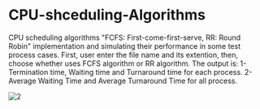 # CPU-shceduling-Algorithms
CPU scheduling algorithms "FCFS: First-come-first-serve, RR: Round Robin" implementation and simulating their performance in some test process cases.
First, user enter the file name and its extention, then, choose whether uses FCFS algorithm or RR algorithm.
The output is:
  1-Termination time, Waiting time and Turnaround time for each process.
  2-Average Waiting Time and Average Turnaround Time for all process.
  
![2](https://user-images.githubusercontent.com/66730765/103147192-96a62900-475b-11eb-8e08-c6623b560a2f.PNG)
